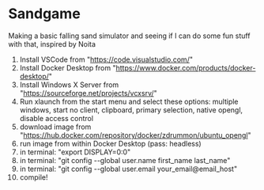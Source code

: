 # Sandgame
Making a basic falling sand simulator and seeing if I can do some fun stuff with that, inspired by Noita

1. Install VSCode from "https://code.visualstudio.com/"
2. Install Docker Desktop from "https://www.docker.com/products/docker-desktop/"
3. Install Windows X Server from "https://sourceforge.net/projects/vcxsrv/"
4. Run xlaunch from the start menu and select these options: 
        multiple windows, start no client, clipboard, primary selection, native opengl, disable access control
5. download image from "https://hub.docker.com/repository/docker/zdrummon/ubuntu_opengl"
6. run image from within Docker Desktop (pass: headless)
7. in terminal: "export DISPLAY=0:0"
8. in terminal: "git config --global user.name first_name last_name"
9. in terminal: "git config --global user.email your_email@email_host"
10. compile!
